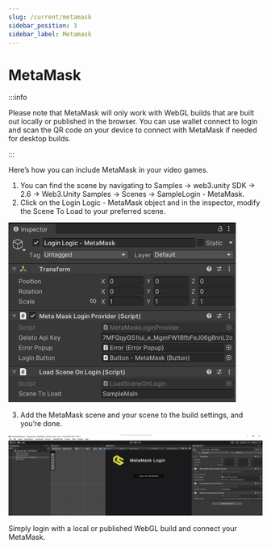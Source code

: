 ```yaml
---
slug: /current/metamask
sidebar_position: 3
sidebar_label: Metamask
---
```


# MetaMask

:::info

Please note that MetaMask will only work with WebGL builds that are built out locally or published in the browser. You can use wallet connect to login and scan the QR code on your device to connect with MetaMask if needed for desktop builds.

:::

Here’s how you can include MetaMask in your video games.
1. You can find the scene by navigating to Samples → web3.unity SDK → 2.6 → Web3.Unity Samples → Scenes → SampleLogin - MetaMask.
2. Click on the Login Logic - MetaMask object and in the inspector, modify the Scene To Load to your preferred scene.

![](assets/wallets/metamask/metamask-login-logic.png)

3. Add the MetaMask scene and your scene to the build settings, and you’re done.

![](assets/wallets/metamask/metamask-login-scene.png)

Simply login with a local or published WebGL build and connect your MetaMask.